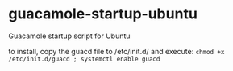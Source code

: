 # guacamole-startup-ubuntu
Guacamole startup script for Ubuntu

to install, copy the guacd file to /etc/init.d/ and execute: `chmod +x /etc/init.d/guacd ; systemctl enable guacd`
